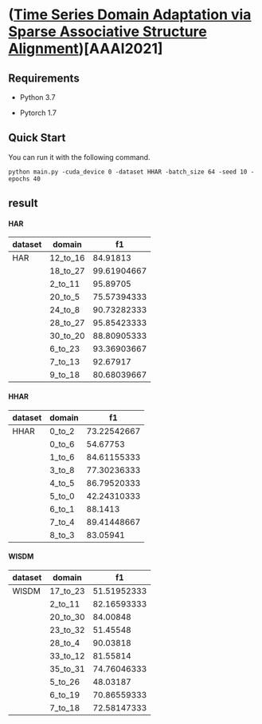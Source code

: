 # ([Time Series Domain Adaptation via Sparse Associative Structure Alignment](https://ojs.aaai.org/index.php/AAAI/article/view/16846))[AAAI2021]

## Requirements

- Python  3.7

- Pytorch 1.7

  

## Quick Start

You can run it with the following command.

```
python main.py -cuda_device 0 -dataset HHAR -batch_size 64 -seed 10 -epochs 40
```

## result
#### HAR 

| dataset | domain  | f1          |
|---------|---------|-------------|
| HAR     | 12_to_16 | 84.91813    | 
|         | 18_to_27 | 99.61904667 |  
|         | 2_to_11 | 95.89705    |     
|         | 20_to_5 | 75.57394333 |      
|         | 24_to_8 | 90.73282333 |         
|         | 28_to_27 | 95.85423333 |        
|         | 30_to_20 | 88.80905333 |        
|         | 6_to_23 | 93.36903667 |         
|         | 7_to_13 | 92.67917    |       
|         | 9_to_18 | 80.68039667 |

#### HHAR
| dataset | domain | f1          |
|---------|--------|-------------|
| HHAR    | 0_to_2 | 73.22542667 |
|         | 0_to_6 | 54.67753    |  
|         | 1_to_6 | 84.61155333 |  
|         | 3_to_8 | 77.30236333 |  
|         | 4_to_5 | 86.79520333 | 
|         | 5_to_0 | 42.24310333 |   
|         | 6_to_1 | 88.1413     |  
|         | 7_to_4 | 89.41448667 |   
|         |8_to_3	| 83.05941    |

#### WISDM
| dataset | domain   | f1          | 
|---------|----------|-------------|
| WISDM   | 17_to_23 | 51.51952333 |
|         | 2_to_11  | 82.16593333 |   
|         | 20_to_30 | 84.00848    |  
|         | 23_to_32 | 51.45548    |   
|         | 28_to_4  | 90.03818    |  
|         | 33_to_12 | 81.55814    |   
|         | 35_to_31 | 74.76046333 |   
|         | 5_to_26  | 48.03187    |   
|         | 6_to_19  | 70.86559333 |   
|         | 7_to_18  | 72.58147333 |